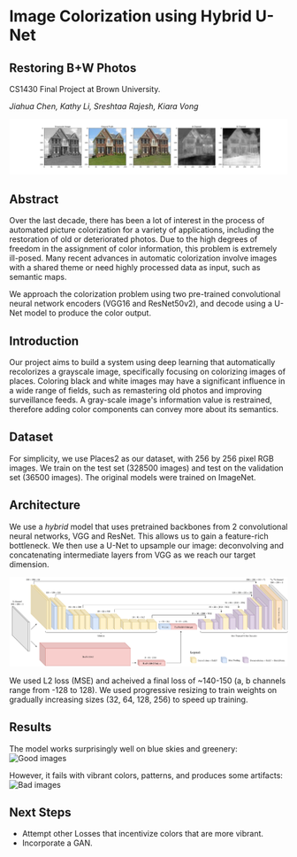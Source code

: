 # Image Colorization using Hybrid U-Net
## Restoring B+W Photos
CS1430 Final Project at Brown University. 

*Jiahua Chen, Kathy Li, Sreshtaa Rajesh, Kiara Vong*

![Demo image](https://github.com/jchen/colorizer/blob/main/presentation/good/Places365_val_00004462.jpg?raw=true)
## Abstract
Over the last decade, there has been a lot of interest in the process of automated picture colorization for a variety of applications, including the restoration of old or deteriorated photos. Due to the high degrees of freedom in the assignment of color information, this problem is extremely ill-posed. Many recent advances in automatic colorization involve images with a shared theme or need highly processed data as input, such as semantic maps.

We approach the colorization problem using two pre-trained convolutional neural network encoders (VGG16 and ResNet50v2), and decode using a U-Net model to produce the color output. 
## Introduction

Our project aims to build a system using deep learning that automatically recolorizes a grayscale image, specifically focusing on colorizing images of places. Coloring black and white images may have a significant influence in a wide range of fields, such as remastering old photos and improving surveillance feeds. A gray-scale image's information value is restrained, therefore adding color components can convey more about its semantics. 

## Dataset
For simplicity, we use Places2 as our dataset, with 256 by 256 pixel RGB images. We train on the test set (328500 images) and test on the validation set (36500 images). The original models were trained on ImageNet. 

## Architecture
We use a _hybrid_ model that uses pretrained backbones from 2 convolutional neural networks, VGG and ResNet. This allows us to gain a feature-rich bottleneck. We then use a U-Net to upsample our image: deconvolving and concatenating intermediate layers from VGG as we reach our target dimension. 

![Architecture diagram](https://github.com/jchen/colorizer/blob/main/presentation/UNet-Colorizer.png?raw=true)

We used L2 loss (MSE) and acheived a final loss of ~140-150 (a, b channels range from -128 to 128). We used progressive resizing to train weights on gradually increasing sizes (32, 64, 128, 256) to speed up training. 

## Results
The model works surprisingly well on blue skies and greenery: 
![Good images](https://github.com/jchen/colorizer/blob/main/presentation/good_predictions.png?raw=true)

However, it fails with vibrant colors, patterns, and produces some artifacts: 
![Bad images](https://github.com/jchen/colorizer/blob/main/presentation/bad_predictions.png?raw=true)

## Next Steps
 - Attempt other Losses that incentivize colors that are more vibrant. 
 - Incorporate a GAN. 